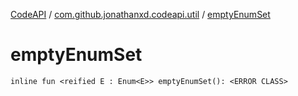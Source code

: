 [CodeAPI](../index.md) / [com.github.jonathanxd.codeapi.util](index.md) / [emptyEnumSet](.)

# emptyEnumSet

`inline fun <reified E : Enum<E>> emptyEnumSet(): <ERROR CLASS>`